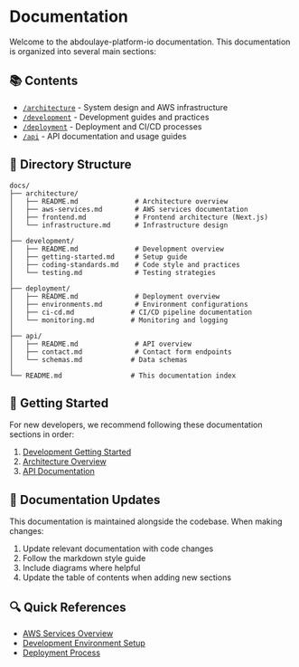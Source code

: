 # Documentation

Welcome to the abdoulaye-platform-io documentation. This documentation is organized into several main sections:

## 📚 Contents

- [`/architecture`](./architecture/README.md) - System design and AWS infrastructure
- [`/development`](./development/README.md) - Development guides and practices
- [`/deployment`](./deployment/README.md) - Deployment and CI/CD processes
- [`/api`](./api/README.md) - API documentation and usage guides

## 📁 Directory Structure

```
docs/
├── architecture/
│   ├── README.md              # Architecture overview
│   ├── aws-services.md        # AWS services documentation
│   ├── frontend.md            # Frontend architecture (Next.js)
│   └── infrastructure.md      # Infrastructure design
│
├── development/
│   ├── README.md              # Development overview
│   ├── getting-started.md     # Setup guide
│   ├── coding-standards.md    # Code style and practices
│   └── testing.md             # Testing strategies
│
├── deployment/
│   ├── README.md              # Deployment overview
│   ├── environments.md        # Environment configurations
│   ├── ci-cd.md              # CI/CD pipeline documentation
│   └── monitoring.md         # Monitoring and logging
│
├── api/
│   ├── README.md              # API overview
│   ├── contact.md             # Contact form endpoints
│   └── schemas.md            # Data schemas
│
└── README.md                 # This documentation index
```

## 🚀 Getting Started

For new developers, we recommend following these documentation sections in order:

1. [Development Getting Started](./development/getting-started.md)
2. [Architecture Overview](./architecture/README.md)
3. [API Documentation](./api/README.md)

## 📖 Documentation Updates

This documentation is maintained alongside the codebase. When making changes:

1. Update relevant documentation with code changes
2. Follow the markdown style guide
3. Include diagrams where helpful
4. Update the table of contents when adding new sections

## 🔍 Quick References

- [AWS Services Overview](./architecture/aws-services.md)
- [Development Environment Setup](./development/getting-started.md)
- [Deployment Process](./deployment/ci-cd.md)
